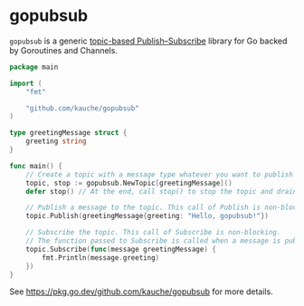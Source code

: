 # gopubsub

`gopubsub` is a generic [topic-based Publish–Subscribe](https://en.wikipedia.org/wiki/Publish%E2%80%93subscribe_pattern) library for Go backed by Goroutines and Channels.

```go
package main

import (
	"fmt"

	"github.com/kauche/gopubsub"
)

type greetingMessage struct {
	greeting string
}

func main() {
	// Create a topic with a message type whatever you want to publish and subscribe.
	topic, stop := gopubsub.NewTopic[greetingMessage]()
	defer stop() // At the end, call stop() to stop the topic and drain all published messages for the topic.

	// Publish a message to the topic. This call of Publish is non-blocking.
	topic.Publish(greetingMessage{greeting: "Hello, gopubsub!"})

	// Subscribe the topic. This call of Subscribe is non-blocking.
	// The function passed to Subscribe is called when a message is published to the topic.
	topic.Subscribe(func(message greetingMessage) {
		fmt.Println(message.greeting)
	})
}
```

See https://pkg.go.dev/github.com/kauche/gopubsub for more details.

